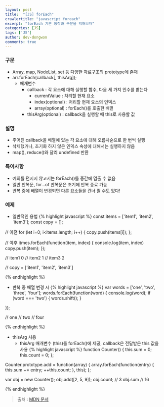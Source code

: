 ```yaml
---
layout: post
title:  "[JS] forEach"
crawlertitle: "javascript foreach"
excerpt: "forEach 기본 동작과 구문을 익혀보자"
categories: [JS]
tags: ['JS']
author: dev-dongwon
comments: true
---
```


### 구문
- Array, map, NodeList, set 등 다양한 자료구조의 prototype에 존재
- arr.forEach(callback[, thisArg]);
	- 매개변수
		- callback : 각 요소에 대해 실행할 함수, 다음 세 가지 인수를 받는다
			- currentValue : 처리할 현재 요소
			- index(optional) : 처리할 현재 요소의 인덱스
			- array(optional) : forEach()를 호출한 배열
		- thisArg(optional) : callback을 실행할 때 this로 사용할 값

### 설명
- 주어진 callback을 배열에 있는 각 요소에 대해 오름차순으로 한 번씩 실행
- 삭제했거나, 초기화 하지 않은 인덱스 속성에 대해서는 실행하지 않음
- map(), reduce()와 달리 undefined 반환

### 특이사항
- 예외를 던지지 않고서는 forEach()를 중간에 멈출 수 없음
- 일반 반복문, for...of 반복문은 조기에 반복 종료 가능
- 반복 중에 배열이 변경되면 다른 요소들을 건너 뛸 수도 있다!

### 예제

- 일반적인 용법
{% highlight javascript %}
const items = ['item1', 'item2', 'item3'];
const copy = [];

// 이전
for (let i=0; i<items.length; i++) {
	copy.push(items[i]);
};

// 이후
itmes.forEach(function(item, index) {
	console.log(item, index)
	copy.push(item);
});


// item1 0
// item2 1
// item3 2

// copy = ['item1', 'item2', 'item3']

{% endhighlight %}

- 반복 중 배열 변경 시
{% highlight javascript %}
var words = ['one', 'two', 'three', 'four'];
words.forEach(function(word) {
	console.log(word);
	if (word === 'two') {
		words.shift();
	}

});

// one
// two
// four

{% endhighlight %}


- thisArg 사용
	- thisArg 매개변수 (this)를 forEach()에 제공, callback은 전달받은 this 값을 사용
{% highlight javascript %}
function Counter() {
	this.sum = 0;
	this.count = 0;
};

Counter.prototype.add = function(array) {
	array.forEach(function(entry) {
		this.sum += entry;
		++this.count;
	}, this);
};

var obj = new Counter();
obj.add([2, 5, 9]);
obj.count;
// 3
obj.sum
// 16

{% endhighlight %}

> 출처 : [MDN 문서](https://developer.mozilla.org/ko/docs/Web/JavaScript/Reference/Global_Objects/Array/forEach)
